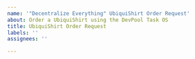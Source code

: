```yaml
---
name: '"Decentralize Everything" UbiquiShirt Order Request'
about: Order a UbiquiShirt using the DevPool Task OS
title: UbiquiShirt Order Request
labels: ''
assignees: ''

---
```


<!-- 
Specify the following outside of this comment: 
- Shirt color [ black | white ] 
- Size [ small | medium ]
-->
